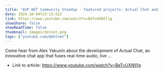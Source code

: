 ```yaml
---
title: "ASP.NET Community Standup - Featured projects: Actual Chat and ActualLab.Fusion"
date: 2024-10-04T23:15:52Z
link: https://www.youtube.com/watch?v=BeTvUXNIl1g
showShare: false
showReadTime: false
thumbnail: images/dotnet.png
tags: ["youtube.com/@dotnet"]
---
```

Come hear from Alex Yakunin about the development of Actual Chat, an innovative chat app that fuses real-time audio, live ...

- Link to article: https://www.youtube.com/watch?v=BeTvUXNIl1g